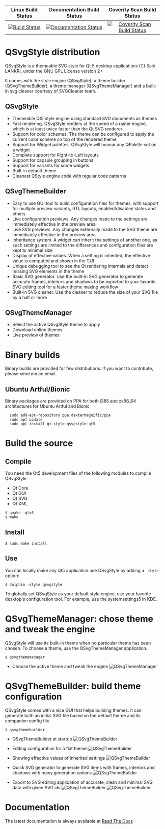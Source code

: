 |Linux Build Status|Documentation Build Status|Coverity Scan Build Status|
|:--:|:--:|:--:|
|[![Build Status](https://travis-ci.org/DexterMagnific/QSvgStyle.svg?branch=master)](https://travis-ci.org/DexterMagnific/QSvgStyle)|[![Documentation Status](https://readthedocs.org/projects/qsvgstyle/badge/?version=latest)](http://qsvgstyle.readthedocs.io/en/latest/?badge=latest)|[![Coverity Scan Build Status](https://img.shields.io/coverity/scan/15379.svg)](https://scan.coverity.com/projects/15379)|

# QSvgStyle distribution

QSvgStyle is a themeable SVG style for Qt 5 desktop applications
(C) Said LANKRI, under the GNU GPL License version 2+

It comes with the style engine (QSvgStyle), a theme builder (QSvgThemeBuilder),
 a theme manager (QSvgThemeManager) and a built-in svg cleaner courtesy of
 SVGCleaner team.

## QSvgStyle
- Themeable Qt5 style engine using standard SVG documents as themes
- Fast rendering. QSvgStyle renders at the speed of a raster engine, which
  is at least twice faster than the Qt SVG renderer
- Support for color schemes. The theme can be configured to apply the current
  color scheme on top of the rendered theme
- Support for Widget palettes. QSvgStyle will honour any QPalette set on a widget
- Complete support for Right-to-Left layouts
- Support for capsule grouping in buttons
- Support for variants for some widgets
- Built-in default theme
- Cleanest QStyle engine code with regular code patterns

## QSvgThemeBuilder
- Easy to use GUI tool to build configuration files for themes, with support
  for multiple preview variants, RTL layouts, enabled/disabled states and others
- Live configuration previews. Any changes made to the settings are
  immediately effective in the preview area
- Live SVG previews. Any changes externally made to the SVG theme are
  immediately effective in the preview area
- Inheritance system. A widget can inherit the settings of another
  one, as such settings are limited to the differences and configuration
  files are kept to minimal size
- Display of effective values. When a setting is inherited, the effective
  value is computed and shown in the GUI
- Unique debugging tool to see the Qt rendering internals and detect missing
  SVG elements in the theme
- Basic SVG generator. Use the built-in SVG generator to generate
  accurate frames, interiors and shadows to be exported to your favorite SVG
  editing tool for a faster theme making workflow
- Built-in SVG cleaner. Use the cleaner to reduce the size of your SVG file
  by a half or more

## QSvgThemeManager
- Select the active QSvgStyle theme to apply
- Download online themes
- Live preview of themes

# Binary builds

Binary builds are provided for few distributions. If you want to contribute,
please send me an email.

## Ubuntu Artful/Bionic

Binary packages are provided on PPA for both i386 and xx86_64
architectures for Ubuntu Artful and Bionic

```
  sudo add-apt-repository ppa:dextermagnific/ppa
  sudo apt update
  sudo apt install qt-style-qsvgstyle-qt5
```

# Build the source

## Compile

You need the Qt5 development files of the following modules to compile QSvgStyle:
- Qt Core
- Qt GUI
- Qt SVG
- Qt XML

```
$ qmake -qt=5
$ make
```

## Install

```
$ sudo make install
```

## Use

You can locally make any Qt5 application use QSvgStyle by adding a `-style` option:

```
$ dolphin -style qsvgstyle
```

To globally set QSvgStyle as your default style engine, use your favorite
desktop's configuration tool. For example, use the systemsettings5 in KDE.

# QSvgThemeManager: chose theme and tweak the engine

QSvgStyle will use its built-in theme when no particular theme has been chosen.
To choose a theme, use the QSvgThemeManager application.

```
$ qsvgthememanager
```

- Choose the active theme and tweak the engine
![QSvgThemeManager](screenshots/thememanager1.jpg)

# QSvgThemeBuilder: build theme configuration

QSvgStyle comes with a nice GUI that helps building themes.
It can generate both an initial SVG file based on the default theme and its
companion config file.


```
$ qsvgthemebuilder
```

- QSvgThemeBuilder at startup
![QSvgThemeBuilder](screenshots/themebuilder1.jpg)

- Editing configuration for a flat theme
![QSvgThemeBuilder](screenshots/themebuilder2.jpg)

- Showing effective values of inherited settings
![QSvgThemeBuilder](screenshots/themebuilder3.jpg)

- Quick SVG generator to generate SVG items with frames, interiors and shadows
  with many generation options
![QSvgThemeBuilder](screenshots/themebuilder4.jpg)

- Export to SVG editing application of accurate, clean and minimal SVG data with
  given SVG ids
![QSvgThemeBuilder](screenshots/themebuilder5.jpg)
![QSvgThemeBuilder](screenshots/themebuilder6.jpg)

# Documentation

The latest documentation is always available at [Read The Docs](http://qsvgstyle.readthedocs.io/en/latest)
